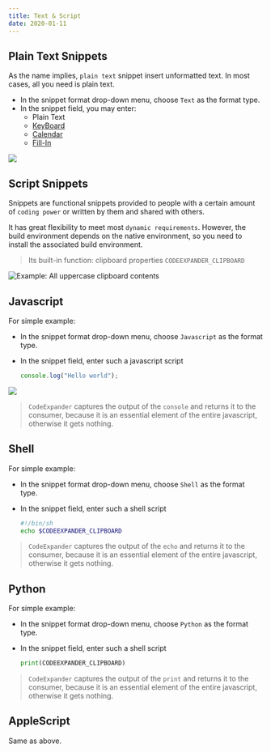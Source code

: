 ```yaml
---
title: Text & Script
date: 2020-01-11
---
```


## Plain Text Snippets

As the name implies, `plain text` snippet insert unformatted text. In most cases, all you need is plain text.

- In the snippet format drop-down menu, choose `Text` as the format type.
- In the snippet field, you may enter:
  - Plain Text
  - [KeyBoard](/en/views/advance/keyboard.html)
  - [Calendar](/en/views/advance/calendar.html)
  - [Fill-In](/en/views/advance/fill-in.html)

![](http://oss.codeexpander.com/i/text-script-ui.png)

## Script Snippets

Snippets are functional snippets provided to people with a certain amount of `coding power` or written by them and shared with others.

It has great flexibility to meet most `dynamic requirements`. However, the build environment depends on the native environment, so you need to install the associated build environment.

> Its built-in function: clipboard properties `CODEEXPANDER_CLIPBOARD`

![Example: All uppercase clipboard contents](http://oss.codeexpander.com/i/text-script-script.png)

## Javascript

For simple example:

- In the snippet format drop-down menu, choose `Javascript` as the format type.
- In the snippet field, enter such a javascript script

  ```javascript
  console.log("Hello world");
  ```

![](http://oss.codeexpander.com/i/text-script-js.png)

> `CodeExpander` captures the output of the `console` and returns it to the consumer, because it is an essential element of the entire javascript, otherwise it gets nothing.

## Shell

For simple example:

- In the snippet format drop-down menu, choose `Shell` as the format type.
- In the snippet field, enter such a shell script

  ```bash
  #!/bin/sh
  echo $CODEEXPANDER_CLIPBOARD
  ```

> `CodeExpander` captures the output of the `echo` and returns it to the consumer, because it is an essential element of the entire javascript, otherwise it gets nothing.

## Python

For simple example:

- In the snippet format drop-down menu, choose `Python` as the format type.
- In the snippet field, enter such a shell script

  ```python
  print(CODEEXPANDER_CLIPBOARD)
  ```

> `CodeExpander` captures the output of the `print` and returns it to the consumer, because it is an essential element of the entire javascript, otherwise it gets nothing.

## AppleScript

Same as above.

